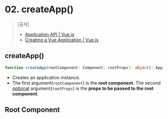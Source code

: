# 02. createApp()

> [출처]
> 
> * [Application API | Vue.js](https://vuejs.org/api/application.html#createapp)
> * [Creating a Vue Application | Vue.js](https://vuejs.org/guide/essentials/application.html#the-root-component)

## createApp()

```ts
function createApp(rootComponent: Component, rootProps?: object): App
```

* Creates an application instance.
* The first argument(`rootComponent`) is the <b>root component</b>. The second <u>optional</u> argument(`rootProps`) is the <b>props to be passed to the root component</b>.

## Root Component